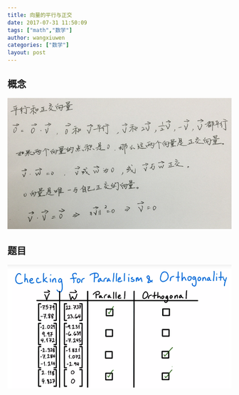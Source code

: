 ```yaml
---
title: 向量的平行与正交
date: 2017-07-31 11:50:09
tags: ["math","数学"]
author: wangxiuwen
categories: ["数学"]
layout: post
---
```


## 概念
![image.png](/images/b937d35b158092bd87cf94f212f8f909.png)
## 题目
![1.png](/images/f71f1a5cf26240e4a15a870c7a568e0f.png)